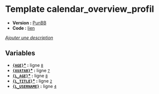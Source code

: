 # Template calendar_overview_profil

* __Version :__ [PunBB](.)
* __Code :__ [lien](../../src/punbb/calendar_overview_profil.tpl)

[*Ajouter une description*](https://fa-tvars.appspot.com/tpl/punbb/calendar_overview_profil)

## Variables

* __[`{AGE}`](https://github.com/Etana/template.list/blob/master/var/AGE.md#readme)<a href="https://fa-tvars.appspot.com/var/AGE">*</a> :__ ligne [`8`](../../src/punbb/calendar_overview_profil.tpl#L8)
* __[`{AVATAR}`](https://github.com/Etana/template.list/blob/master/var/AVATAR.md#readme)<a href="https://fa-tvars.appspot.com/var/AVATAR">*</a> :__ ligne [`7`](../../src/punbb/calendar_overview_profil.tpl#L7)
* __[`{L_AGE}`](https://github.com/Etana/template.list/blob/master/var/L_AGE.md#readme)<a href="https://fa-tvars.appspot.com/var/L_AGE">*</a> :__ ligne [`8`](../../src/punbb/calendar_overview_profil.tpl#L8)
* __[`{L_TITLE}`](https://github.com/Etana/template.list/blob/master/var/L_TITLE.md#readme)<a href="https://fa-tvars.appspot.com/var/L_TITLE">*</a> :__ ligne [`2`](../../src/punbb/calendar_overview_profil.tpl#L2)
* __[`{L_USERNAME}`](https://github.com/Etana/template.list/blob/master/var/L_USERNAME.md#readme) :__ ligne [`4`](../../src/punbb/calendar_overview_profil.tpl#L4)
